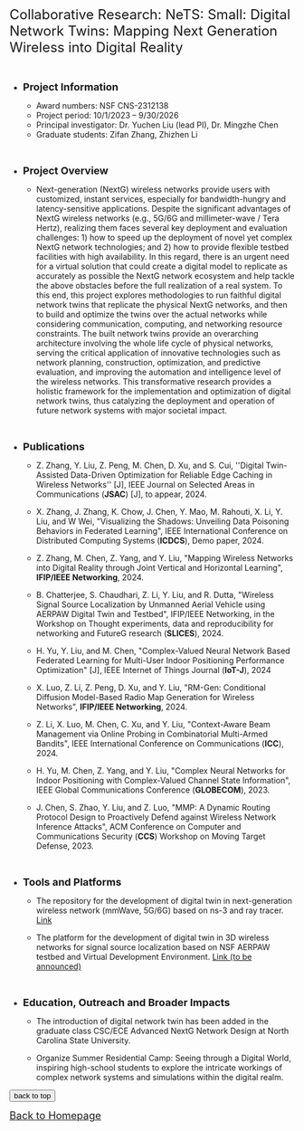 
<font size=5> Collaborative Research: NeTS: Small: Digital Network Twins: Mapping Next Generation Wireless into Digital Reality </font>

&emsp;

* **<font size=4> Project Information </font>**

  * Award numbers: NSF CNS-2312138
  * Project period: 10/1/2023 – 9/30/2026
  * Principal investigator: Dr. Yuchen Liu (lead PI), Dr. Mingzhe Chen
  * Graduate students: Zifan Zhang, Zhizhen Li
    <!-- <img alt="" src="Research8.png" width="65%" height="65%" /> -->



&emsp;
&emsp;


* **<font size=4> Project Overview </font>**

  * Next-generation (NextG) wireless networks provide users with customized, instant services, especially for bandwidth-hungry and latency-sensitive applications. Despite the significant advantages of NextG wireless networks (e.g., 5G/6G and millimeter-wave / Tera Hertz), realizing them faces several key deployment and evaluation challenges: 1) how to speed up the deployment of novel yet complex NextG network technologies; and 2) how to provide flexible testbed facilities with high availability. In this regard, there is an urgent need for a virtual solution that could create a digital model to replicate as accurately as possible the NextG network ecosystem and help tackle the above obstacles before the full realization of a real system. To this end, this project explores methodologies to run faithful digital network twins that replicate the physical NextG networks, and then to build and optimize the twins over the actual networks while considering communication, computing, and networking resource constraints. The built network twins provide an overarching architecture involving the whole life cycle of physical networks, serving the critical application of innovative technologies such as network planning, construction, optimization, and predictive evaluation, and improving the automation and intelligence level of the wireless networks. This transformative research provides a holistic framework for the implementation and optimization of digital network twins, thus catalyzing the deployment and operation of future network systems with major societal impact.


&emsp;
&emsp;


* **<font size=4> Publications </font>**
  
  * Z. Zhang, Y. Liu, Z. Peng, M. Chen, D. Xu, and S. Cui, ''Digital Twin-Assisted Data-Driven Optimization for Reliable Edge Caching in Wireless Networks'' [J], IEEE Journal on Selected Areas in Communications (**JSAC**) \[J\], to appear, 2024.

  * X. Zhang, J. Zhang, K. Chow, J. Chen, Y. Mao, M. Rahouti, X. Li, Y. Liu, and W Wei, "Visualizing the Shadows: Unveiling Data Poisoning Behaviors in Federated Learning", IEEE International Conference on Distributed Computing Systems (**ICDCS**), Demo paper, 2024.

  * Z. Zhang, M. Chen, Z. Yang, and Y. Liu, "Mapping Wireless Networks into Digital Reality through Joint Vertical and Horizontal Learning", **IFIP/IEEE Networking**, 2024.

  * B. Chatterjee, S. Chaudhari, Z. Li, Y. Liu, and R. Dutta, "Wireless Signal Source Localization by Unmanned Aerial Vehicle using AERPAW Digital Twin and Testbed", IFIP/IEEE Networking, in the Workshop on Thought experiments, data and reproducibility for networking and FutureG research (**SLICES**), 2024.

  * H. Yu, Y. Liu, and M. Chen, "Complex-Valued Neural Network Based Federated Learning for Multi-User Indoor Positioning Performance Optimization" [J], IEEE Internet of Things Journal (**IoT-J**), 2024

  * X. Luo, Z. Li, Z. Peng, D. Xu, and Y. Liu, "RM-Gen: Conditional Diffusion Model-Based Radio Map Generation for Wireless Networks", **IFIP/IEEE Networking**, 2024.

  * Z. Li, X. Luo, M. Chen, C. Xu, and Y. Liu, "Context-Aware Beam Management via Online Probing in Combinatorial Multi-Armed Bandits", IEEE International Conference on Communications (**ICC**), 2024.
 
  * H. Yu, M. Chen, Z. Yang, and Y. Liu, "Complex Neural Networks for Indoor Positioning with Complex-Valued Channel State Information", IEEE Global Communications Conference (**GLOBECOM**), 2023.
 
  * J. Chen, S. Zhao, Y. Liu, and Z. Luo, "MMP: A Dynamic Routing Protocol Design to Proactively Defend against Wireless Network Inference Attacks", ACM Conference on Computer and Communications Security (**CCS**) Workshop on Moving Target Defense, 2023.
  

&emsp;
&emsp;


* **<font size=4> Tools and Platforms </font>**

  * The repository for the development of digital twin in next-generation wireless network (mmWave, 5G/6G) based on ns-3 and ray tracer. [Link](https://github.com/yuchen-sh/Network-Digital-Twin)
 
  * The platform for the development of digital twin in 3D wireless networks for signal source localization based on NSF AERPAW testbed and Virtual Development Environment. [Link (to be announced)](https://github.ncsu.edu/bchatte/RoverChallenge)


&emsp;
&emsp;


* **<font size=4> Education, Outreach and Broader Impacts </font>**

  * The introduction of digital network twin has been added in the graduate class CSC/ECE Advanced NextG Network Design at North Carolina State University.
 
  * Organize Summer Residential Camp: Seeing through a Digital World, inspiring high-school students to explore the intricate workings of complex network systems and simulations within the digital realm.






  <!-- <img alt="" src="sponsor6.png" width="86%" height="86%" /> -->



<div style="text-align:left">
     <a href="#top"><input type="button" value="back to top" /></a>
</div>

[<u><font size='4'>Back to Homepage</font></u>](https://yuchen-sh.github.io)

  



